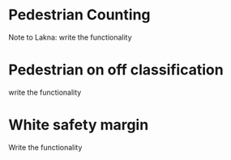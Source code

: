 # Pedestrian Counting

Note to Lakna: write the functionality

# Pedestrian on off classification

write the functionality

# White safety margin

Write the functionality





 
